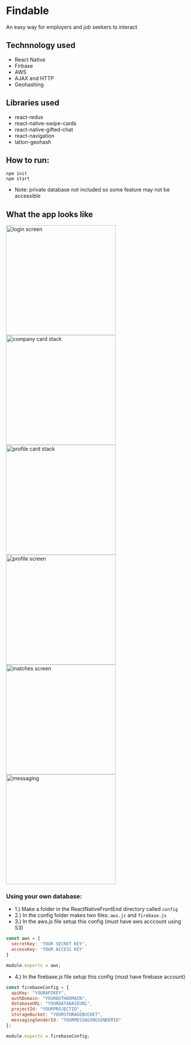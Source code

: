 # Findable

An easy way for employers and job seekers to interact


## Technnology used

- React Native
- Firbase 
- AWS
- AJAX and HTTP
- Geohashing

## Libraries used

- react-redux
- react-native-swipe-cards
- react-native-gifted-chat
- react-navigation
- latlon-geohash


## How to run: 

```
npm init
npm start
```
- Note: private database not included so some feature may not be accessible

## What the app looks like

<img width="300" alt="login screen" src="https://user-images.githubusercontent.com/43057372/49767705-6e3f5500-fc8e-11e8-86d0-46e055c6ceea.png" >

<img width="300" alt="company card stack" src="https://user-images.githubusercontent.com/43057372/49767770-ad6da600-fc8e-11e8-9857-1061b5286d1c.png">


<img width="300" alt="profile card stack" src="https://user-images.githubusercontent.com/43057372/49767735-96c74f00-fc8e-11e8-8b07-ab0004cbed73.png">


<img width="300" alt="profile screen" src="https://user-images.githubusercontent.com/43057372/49767744-9c249980-fc8e-11e8-8fc2-b20eabec7e7a.png">

<img width="300" alt="matches screen" src="https://user-images.githubusercontent.com/43057372/49767767-aa72b580-fc8e-11e8-9235-21b4296f4cd2.png">


<img width="300" alt="messaging" src="https://user-images.githubusercontent.com/43057372/49767773-afd00000-fc8e-11e8-8de3-1d7ff437a52e.png">



### Using your own database: 
- 1.) Make a folder in the ReactNativeFrontEnd directory called `config`
- 2.) In the config folder makes two files: `aws.js` and `firebase.js`
- 3.) In the aws.js file setup this config (must have aws acccount using S3) 
``` js
const aws = {
  secretKey: 'YOUR SECRET KEY',
  accessKey: 'YOUR ACCESS KEY'
}

module.exports = aws;
```
- 4.) In the firebase.js file setup this config (must have firebase account)
``` js
const firebaseConfig = {
  apiKey: "YOURAPIKEY",
  authDomain: "YOURAUTHDOMAIN",
  databaseURL: "YOURDATABASEURL",
  projectId: "YOURPROJECTID",
  storageBucket: "YOURSTORAGEBUCKET",
  messagingSenderId: "YOURMESSAGINGSENDERID"
};

module.exports = firebaseConfig;
```
